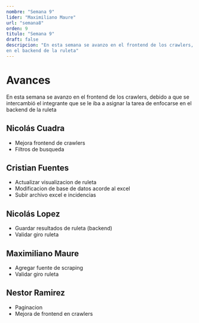 ```yaml
---
nombre: "Semana 9"
lider: "Maximiliano Maure"
url: "semana8"
orden: 9
titulo: "Semana 9"
draft: false
descripcion: "En esta semana se avanzo en el frontend de los crawlers, debido a que se intercambió el integrante que se le iba a asignar la tarea de enfocarse
en el backend de la ruleta"
---
```


# Avances

En esta semana se avanzo en el frontend de los crawlers, debido a que se intercambió el integrante que se le iba a asignar la tarea de enfocarse
en el backend de la ruleta

## Nicolás Cuadra
- Mejora frontend de crawlers
- Filtros de busqueda

## Cristian Fuentes
- Actualizar visualizacion de ruleta
- Modificacion de base de datos acorde al excel
- Subir archivo excel e incidencias

## Nicolás Lopez
- Guardar resultados de ruleta (backend)
- Validar giro ruleta 

## Maximiliano Maure
-  Agregar fuente de scraping
-  Validar giro ruleta

## Nestor Ramirez
- Paginacion
- Mejora de frontend en crawlers
